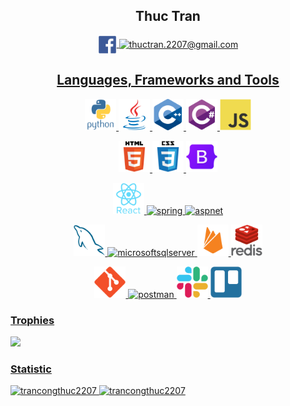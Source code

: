 <div align="center">
    <h2>Thuc Tran</h2>
    <p align="center">
    <a href="https://www.facebook.com/tC.thuCc/" target="blank"><img align="center" src="https://raw.githubusercontent.com/devicons/devicon/master/icons/facebook/facebook-original.svg" alt="Thuc Tran Cong" height="30" width="30" />
    <a href="mailto:thuctran.2207@gmail.com" target="blank"><img align="center" src="https://www.vectorlogo.zone/logos/gmail/gmail-icon.svg" alt="thuctran.2207@gmail.com" height="30" width="30" />
    </p>
</div>
    
<h2 align="center">Languages, Frameworks and Tools</h2>

<p align="center">
        <a href="https://www.python.org/" target="_blank"> <img src="https://raw.githubusercontent.com/devicons/devicon/master/icons/python/python-original-wordmark.svg" alt="typescript" width="50" height="50"/>
        <a href="https://www.java.com/" target="_blank" rel="noreferrer"> <img src="https://raw.githubusercontent.com/devicons/devicon/1119b9f84c0290e0f0b38982099a2bd027a48bf1/icons/java/java-original.svg" alt="java" width="50" height="50"/>
        <a href="https://learn.microsoft.com/en-us/cpp/" target="_blank" rel="noreferrer"> <img src="https://raw.githubusercontent.com/devicons/devicon/master/icons/cplusplus/cplusplus-original.svg" alt="cplusplus" width="50" height="50"/>
        <a href="https://learn.microsoft.com/en-us/dotnet/csharp/" target="_blank" rel="noreferrer"> <img src="https://raw.githubusercontent.com/devicons/devicon/1119b9f84c0290e0f0b38982099a2bd027a48bf1/icons/csharp/csharp-original.svg" alt="csharp" width="50" height="50"/>
        <a href="https://developer.mozilla.org/en-US/docs/Web/JavaScript" target="_blank"> <img src="https://raw.githubusercontent.com/devicons/devicon/master/icons/javascript/javascript-original.svg" alt="javascript" width="50" height="50"/>
<p align="center">
    <a href="https://www.w3.org/html/" target="_blank"> <img src="https://raw.githubusercontent.com/devicons/devicon/master/icons/html5/html5-original-wordmark.svg" alt="html5" width="50" height="50"/>
    <a href="https://www.w3schools.com/css/" target="_blank"> <img src="https://raw.githubusercontent.com/devicons/devicon/master/icons/css3/css3-original-wordmark.svg" alt="css3" width="50" height="50"/>
    <a href="https://getbootstrap.com/" target="_blank"> <img src="https://raw.githubusercontent.com/devicons/devicon/master/icons/bootstrap/bootstrap-original.svg" alt="bootstrap" width="50" height="50"/>
    </p>
    
<p align="center">
    <a href="https://react.dev/" target="_blank"> <img src="https://raw.githubusercontent.com/devicons/devicon/master/icons/react/react-original-wordmark.svg" alt="react" width="50" height="50"/>
    <a href="https://spring.io/" target="_blank"> <img src="https://www.nicepng.com/png/full/31-314820_logo-spring-spring-framework-logo-svg.png" alt="spring" height="50" />
    <a href="https://dotnet.microsoft.com/en-us/apps/aspnet" target="_blank"> <img src="https://www.brainspire.com/hubfs/asp.net-logo.png" alt="aspnet" height="50"/>
    </p>
    
<p align="center">
    <a href="https://www.mysql.com/" target="_blank"> <img src="https://raw.githubusercontent.com/devicons/devicon/master/icons/mysql/mysql-plain.svg" alt="mysql" width="50" height="50"/>
    <a href="https://www.microsoft.com/en-us/sql-server" target="_blank"> <img src="https://hub.meltano.com/assets/logos/extractors/mssql.png" alt="microsoftsqlserver" width="50" height="50"/>
    <a href="https://firebase.google.com/" target="_blank"> <img src="https://raw.githubusercontent.com/devicons/devicon/master/icons/firebase/firebase-plain.svg" alt="firebase" width="50" height="50"/>
    <a href="https://redis.io/" target="_blank"> <img src="https://raw.githubusercontent.com/devicons/devicon/master/icons/redis/redis-original-wordmark.svg" alt="redis" width="50" height="50"/>
    </p>
    
<p align="center"> 
    <a href="https://git-scm.com/" target="_blank"> <img src="https://raw.githubusercontent.com/devicons/devicon/master/icons/git/git-original.svg" alt="git" width="50" height="50"/>
    <a href="https://postman.com/" target="_blank"> <img src="https://www.vectorlogo.zone/logos/getpostman/getpostman-icon.svg" alt="postman" width="50" height="50"/>
    <a href="https://slack.com/" target="_blank"> <img src="https://raw.githubusercontent.com/devicons/devicon/master/icons/slack/slack-original.svg" alt="slack" width="50" height="50"/>
    <a href="https://trello.com/" target="_blank"> <img src="https://raw.githubusercontent.com/devicons/devicon/master/icons/trello/trello-plain.svg" alt="trello" width="50" height="50"/>
    </p>

### Trophies
    
<img width="900" src="https://github-profile-trophy.vercel.app/?username=trancongthuc2207&column=7&theme=tokyonight&no-frame=true"/>
    
### Statistic
<div display="inline-block" >
    <img width="48%" src="https://github-readme-stats.vercel.app/api?username=trancongthuc2207&show_icons=true&theme=tokyonight" alt="trancongthuc2207" />
    <img width="50.6%" src="https://github-readme-streak-stats.herokuapp.com/?user=trancongthuc2207&theme=tokyonight" alt="trancongthuc2207" />
</div>
</div>
